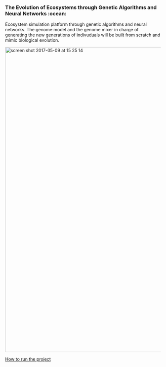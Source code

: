 <h3>The Evolution of Ecosystems through Genetic Algorithms and Neural Networks :ocean:</h3>

<p>Ecosystem simulation platform through genetic algorithms and neural networks. The genome model and the genome mixer in charge of generating the new generations of indivuduals will be built from scratch and mimic biological evolution.</p>

<img width="984" alt="screen shot 2017-05-09 at 15 25 14" src="https://cloud.githubusercontent.com/assets/15648801/25853110/dfe94d28-34cb-11e7-8e19-3cbb151b55ca.png">

[How to run the project](documentation/Installation.md)
